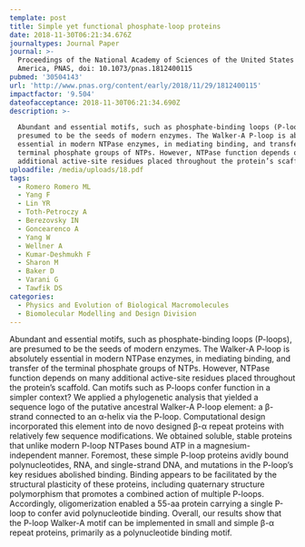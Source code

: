 ```yaml
---
template: post
title: Simple yet functional phosphate-loop proteins
date: 2018-11-30T06:21:34.676Z
journaltypes: Journal Paper
journal: >-
  Proceedings of the National Academy of Sciences of the United States of
  America, PNAS, doi: 10.1073/pnas.1812400115
pubmed: '30504143'
url: 'http://www.pnas.org/content/early/2018/11/29/1812400115'
impactfactor: '9.504'
dateofacceptance: 2018-11-30T06:21:34.690Z
description: >-

  Abundant and essential motifs, such as phosphate-binding loops (P-loops), are
  presumed to be the seeds of modern enzymes. The Walker-A P-loop is absolutely
  essential in modern NTPase enzymes, in mediating binding, and transfer of the
  terminal phosphate groups of NTPs. However, NTPase function depends on many
  additional active-site residues placed throughout the protein’s scaffold. 
uploadfile: /media/uploads/18.pdf
tags:
  - Romero Romero ML
  - Yang F
  - Lin YR
  - Toth-Petroczy A
  - Berezovsky IN
  - Goncearenco A
  - Yang W
  - Wellner A
  - Kumar-Deshmukh F
  - Sharon M
  - Baker D
  - Varani G
  - Tawfik DS
categories:
  - Physics and Evolution of Biological Macromolecules
  - Biomolecular Modelling and Design Division
---
```

<!--StartFragment-->

Abundant and essential motifs, such as phosphate-binding loops (P-loops), are presumed to be the seeds of modern enzymes. The Walker-A P-loop is absolutely essential in modern NTPase enzymes, in mediating binding, and transfer of the terminal phosphate groups of NTPs. However, NTPase function depends on many additional active-site residues placed throughout the protein’s scaffold. Can motifs such as P-loops confer function in a simpler context? We applied a phylogenetic analysis that yielded a sequence logo of the putative ancestral Walker-A P-loop element: a β-strand connected to an α-helix via the P-loop. Computational design incorporated this element into de novo designed β-α repeat proteins with relatively few sequence modifications. We obtained soluble, stable proteins that unlike modern P-loop NTPases bound ATP in a magnesium-independent manner. Foremost, these simple P-loop proteins avidly bound polynucleotides, RNA, and single-strand DNA, and mutations in the P-loop’s key residues abolished binding. Binding appears to be facilitated by the structural plasticity of these proteins, including quaternary structure polymorphism that promotes a combined action of multiple P-loops. Accordingly, oligomerization enabled a 55-aa protein carrying a single P-loop to confer avid polynucleotide binding. Overall, our results show that the P-loop Walker-A motif can be implemented in small and simple β-α repeat proteins, primarily as a polynucleotide binding motif.

<!--EndFragment-->
